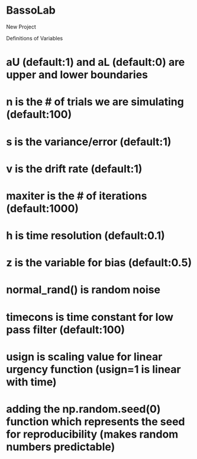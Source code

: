 # BassoLab
New Project 

Definitions of Variables
# aU (default:1) and aL (default:0) are upper and lower boundaries
# n is the # of trials we are simulating (default:100)
# s is the variance/error (default:1)
# v is the drift rate (default:1)
# maxiter is the # of iterations (default:1000)
# h is time resolution (default:0.1)
# z is the variable for bias (default:0.5)
# normal_rand() is random noise
# timecons is time constant for low pass filter (default:100)
# usign is scaling value for linear urgency function (usign=1 is linear with time)
# adding the np.random.seed(0) function which represents the seed for reproducibility (makes random numbers predictable)